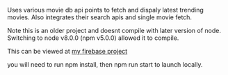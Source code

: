 Uses various movie db api points to fetch and dispaly latest trending movies.
Also integrates their search apis and single movie fetch.

Note this is an older project and doesnt compile with later version of node. Switching to node v8.0.0 (npm v5.0.0) allowed it to compile.

This can be viewed at [my firebase project](https://thoash-moviedb.firebaseapp.com)

you will need to run npm install, then npm run start to launch locally.

